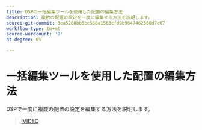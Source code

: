 ```yaml
---
title: DSPの一括編集ツールを使用した配置の編集方法
description: 複数の配置の設定を一度に編集する方法を説明します。
source-git-commit: 3ea5208bb5cc560a1563cfd9b9647462560d7e67
workflow-type: tm+mt
source-wordcount: '0'
ht-degree: 0%

---
```


# 一括編集ツールを使用した配置の編集方法

DSPで一度に複数の配置の設定を編集する方法を説明します。

>[!VIDEO](https://video.tv.adobe.com/v/339205)
